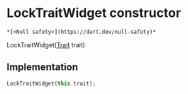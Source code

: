 


# LockTraitWidget constructor




    *[<Null safety>](https://dart.dev/null-safety)*



LockTraitWidget([Trait](https://yonomi.co/yonomi-sdk/Trait-class.html) trait)





## Implementation

```dart
LockTraitWidget(this.trait);
```







